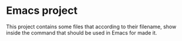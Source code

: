 # Emacs project

This project contains some files that according to their filename, show inside the command that should be used in Emacs for made it.